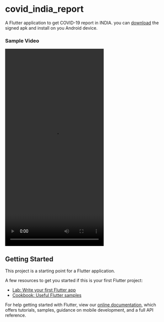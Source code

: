 # covid_india_report

A Flutter application to get COVID-19 report in INDIA.
you can <a href = "https://github.com/epsi95/covid-india-report/blob/master/sample_output/app-release.apk">download</a> the signed apk and install on you Android device.

<h3><strong>Sample Video</strong></h3>
<video src="https://drive.google.com/open?id=1w_ECcAj0LJmwxfribLShJbEGM5Ews2zT" width="320" height="640" controls preload></video>

## Getting Started

This project is a starting point for a Flutter application.

A few resources to get you started if this is your first Flutter project:

- [Lab: Write your first Flutter app](https://flutter.dev/docs/get-started/codelab)
- [Cookbook: Useful Flutter samples](https://flutter.dev/docs/cookbook)

For help getting started with Flutter, view our
[online documentation](https://flutter.dev/docs), which offers tutorials,
samples, guidance on mobile development, and a full API reference.
